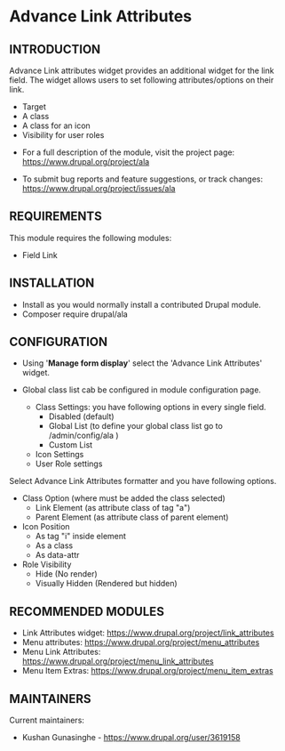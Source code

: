 Advance Link Attributes
=======================

INTRODUCTION
------------

Advance Link attributes widget provides an additional widget for the link field.
The widget allows users to set following attributes/options on their link.

- Target
- A class
- A class for an icon
- Visibility for user roles

 * For a full description of the module, visit the project page:
   https://www.drupal.org/project/ala

 * To submit bug reports and feature suggestions, or track changes:
   https://www.drupal.org/project/issues/ala
   
REQUIREMENTS
------------
This module requires the following modules:

 * Field Link

INSTALLATION
------------

 * Install as you would normally install a contributed Drupal module.
 * Composer require drupal/ala
 
CONFIGURATION
-------------

 * Using '**Manage form display**' select the 'Advance Link Attributes' widget.
 * Global class list cab be configured in module configuration page.
      
   - Class Settings: you have following options in every single field.
     - Disabled (default)
     - Global List (to define your global class list go to /admin/config/ala )
     - Custom List
   - Icon Settings
   - User Role settings
 
Select Advance Link Attributes formatter and you have following options.

- Class Option (where must be added the class selected)
    - Link Element (as attribute class of tag "a")
    - Parent Element (as attribute class of parent element)
- Icon Position
    - As tag "i" inside element
    - As a class
    - As data-attr
- Role Visibility
    - Hide (No render)
    - Visually Hidden (Rendered but hidden)

RECOMMENDED MODULES
-------------------

 * Link Attributes widget: https://www.drupal.org/project/link_attributes
 * Menu attributes: https://www.drupal.org/project/menu_attributes
 * Menu Link Attributes: https://www.drupal.org/project/menu_link_attributes
 * Menu Item Extras: https://www.drupal.org/project/menu_item_extras

MAINTAINERS
-----------

Current maintainers:
 * Kushan Gunasinghe - https://www.drupal.org/user/3619158
